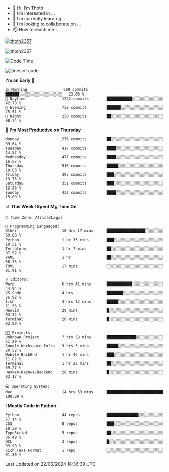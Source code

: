 <!---
thoth2357/thoth2357 is a ✨ special ✨ repository because its `README.md` (this file) appears on your GitHub profile.
You can click the Preview link to take a look at your changes.
--->

- 👋 Hi, I’m Thoth
- 👀 I’m interested in ...
- 🌱 I’m currently learning ...
- 💞️ I’m looking to collaborate on ...
- 📫 How to reach me ...


<p align="left"> <a href="https://github.com/ryo-ma/github-profile-trophy"><img src="https://github-profile-trophy.vercel.app/?username=thoth2357&theme=gruvbox&no-bg=true&no-frame=false&title=MultiLanguage,Commits,Repositories,Stars,Followers,PullRequest,Reviews,Issues" alt="thoth2357" /></a> </p>

<p align="left"> <img src="https://komarev.com/ghpvc/?username=thoth2357&label=Profile%20views&color=0e75b6&style=flat" alt="thoth2357" /> </p>

<!--START_SECTION:waka-->
![Code Time](http://img.shields.io/badge/Code%20Time-3%2C029%20hrs%208%20mins-blue)

![Lines of code](https://img.shields.io/badge/From%20Hello%20World%20I%27ve%20Written-30.9%20million%20lines%20of%20code-blue)

**I'm an Early 🐤** 

```text
🌞 Morning                660 commits         ██████░░░░░░░░░░░░░░░░░░░   23.06 % 
🌆 Daytime                1222 commits        ███████████░░░░░░░░░░░░░░   42.70 % 
🌃 Evening                730 commits         ██████░░░░░░░░░░░░░░░░░░░   25.51 % 
🌙 Night                  250 commits         ██░░░░░░░░░░░░░░░░░░░░░░░   08.74 % 
```
📅 **I'm Most Productive on Thursday** 

```text
Monday                   276 commits         ██░░░░░░░░░░░░░░░░░░░░░░░   09.64 % 
Tuesday                  417 commits         ████░░░░░░░░░░░░░░░░░░░░░   14.57 % 
Wednesday                477 commits         ████░░░░░░░░░░░░░░░░░░░░░   16.67 % 
Thursday                 516 commits         █████░░░░░░░░░░░░░░░░░░░░   18.03 % 
Friday                   393 commits         ███░░░░░░░░░░░░░░░░░░░░░░   13.73 % 
Saturday                 351 commits         ███░░░░░░░░░░░░░░░░░░░░░░   12.26 % 
Sunday                   432 commits         ████░░░░░░░░░░░░░░░░░░░░░   15.09 % 
```


📊 **This Week I Spent My Time On** 

```text
🕑︎ Time Zone: Africa/Lagos

💬 Programming Languages: 
Other                    10 hrs 17 mins      █████████████████░░░░░░░░   69.08 % 
Python                   1 hr 33 mins        ███░░░░░░░░░░░░░░░░░░░░░░   10.51 % 
Terraform                1 hr 7 mins         ██░░░░░░░░░░░░░░░░░░░░░░░   07.52 % 
YAML                     1 hr                ██░░░░░░░░░░░░░░░░░░░░░░░   06.73 % 
TOML                     17 mins             ░░░░░░░░░░░░░░░░░░░░░░░░░   01.91 % 

🔥 Editors: 
Warp                     6 hrs 41 mins       ███████████░░░░░░░░░░░░░░   44.94 % 
VS Code                  4 hrs               ███████░░░░░░░░░░░░░░░░░░   26.92 % 
fish                     3 hrs 12 mins       █████░░░░░░░░░░░░░░░░░░░░   21.56 % 
Neovim                   29 mins             █░░░░░░░░░░░░░░░░░░░░░░░░   03.32 % 
Terminal                 26 mins             █░░░░░░░░░░░░░░░░░░░░░░░░   02.99 % 

🐱‍💻 Projects: 
Unknown Project          7 hrs 38 mins       █████████████░░░░░░░░░░░░   51.29 % 
Google-Workspace-Infra   3 hrs 3 mins        █████░░░░░░░░░░░░░░░░░░░░   20.52 % 
Mobile-BackEnd           1 hr 45 mins        ███░░░░░░░░░░░░░░░░░░░░░░   11.82 % 
Terminal                 1 hr 22 mins        ██░░░░░░░░░░░░░░░░░░░░░░░   09.27 % 
Hasken-Rayuwa-Backend    28 mins             █░░░░░░░░░░░░░░░░░░░░░░░░   03.17 % 

💻 Operating System: 
Mac                      14 hrs 53 mins      █████████████████████████   100.00 % 
```

**I Mostly Code in Python** 

```text
Python                   44 repos            ██████████████░░░░░░░░░░░   57.14 % 
CSS                      8 repos             ███░░░░░░░░░░░░░░░░░░░░░░   10.39 % 
TypeScript               5 repos             ██░░░░░░░░░░░░░░░░░░░░░░░   06.49 % 
HCL                      3 repos             █░░░░░░░░░░░░░░░░░░░░░░░░   03.90 % 
Rich Text Format         1 repo              ░░░░░░░░░░░░░░░░░░░░░░░░░   01.30 % 
```




 Last Updated on 22/06/2024 18:36:39 UTC
<!--END_SECTION:waka-->
<!--![](http://github-profile-summary-cards.vercel.app/api/cards/profile-details?username=thoth2357&theme=2077)

![](http://github-profile-summary-cards.vercel.app/api/cards/stats?username=thoth2357&theme=2077)![](http://github-profile-summary-cards.vercel.app/api/cards/productive-time?username=thoth2357&theme=2077&utcOffset=8) -->
